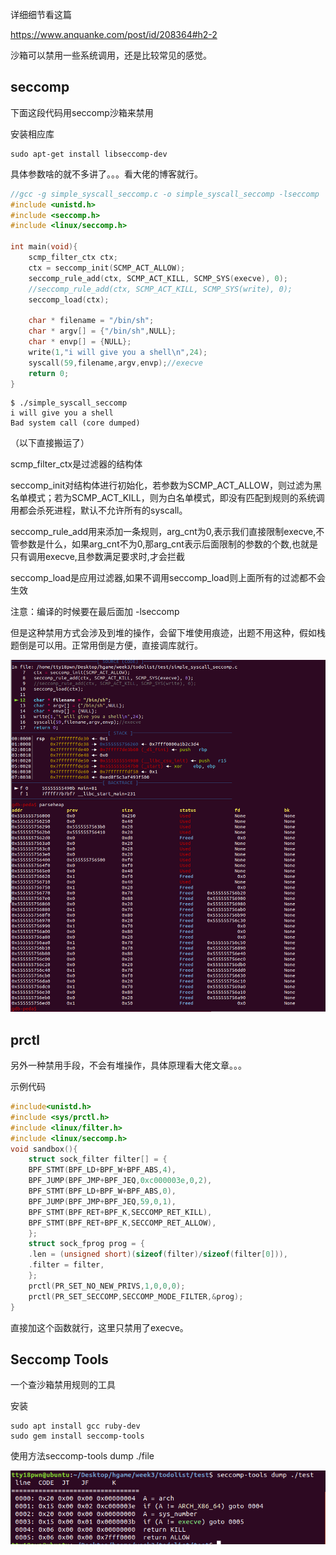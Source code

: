 详细细节看这篇

https://www.anquanke.com/post/id/208364#h2-2

沙箱可以禁用一些系统调用，还是比较常见的感觉。

## seccomp

下面这段代码用seccomp沙箱来禁用

安装相应库

```shell
sudo apt-get install libseccomp-dev
```

具体参数啥的就不多讲了。。。看大佬的博客就行。

```c
//gcc -g simple_syscall_seccomp.c -o simple_syscall_seccomp -lseccomp
#include <unistd.h>
#include <seccomp.h>
#include <linux/seccomp.h>

int main(void){
	scmp_filter_ctx ctx;
	ctx = seccomp_init(SCMP_ACT_ALLOW);
	seccomp_rule_add(ctx, SCMP_ACT_KILL, SCMP_SYS(execve), 0);
	//seccomp_rule_add(ctx, SCMP_ACT_KILL, SCMP_SYS(write), 0);
	seccomp_load(ctx);

	char * filename = "/bin/sh";
	char * argv[] = {"/bin/sh",NULL};
	char * envp[] = {NULL};
	write(1,"i will give you a shell\n",24);
	syscall(59,filename,argv,envp);//execve
	return 0;
}
```

```shell
$ ./simple_syscall_seccomp 
i will give you a shell
Bad system call (core dumped)
```

（以下直接搬运了）

scmp_filter_ctx是过滤器的结构体

seccomp_init对结构体进行初始化，若参数为SCMP_ACT_ALLOW，则过滤为黑名单模式；若为SCMP_ACT_KILL，则为白名单模式，即没有匹配到规则的系统调用都会杀死进程，默认不允许所有的syscall。

seccomp_rule_add用来添加一条规则，arg_cnt为0,表示我们直接限制execve,不管参数是什么，如果arg_cnt不为0,那arg_cnt表示后面限制的参数的个数,也就是只有调用execve,且参数满足要求时,才会拦截

seccomp_load是应用过滤器,如果不调用seccomp_load则上面所有的过滤都不会生效

注意：编译的时候要在最后面加 -lseccomp

但是这种禁用方式会涉及到堆的操作，会留下堆使用痕迹，出题不用这种，假如栈题倒是可以用。正常用倒是方便，直接调库就行。

![](1.png)



## prctl

另外一种禁用手段，不会有堆操作，具体原理看大佬文章。。。

示例代码

```c
#include<unistd.h>
#include <sys/prctl.h>
#include <linux/filter.h>
#include <linux/seccomp.h>
void sandbox(){
	struct sock_filter filter[] = {
	BPF_STMT(BPF_LD+BPF_W+BPF_ABS,4),
	BPF_JUMP(BPF_JMP+BPF_JEQ,0xc000003e,0,2),
	BPF_STMT(BPF_LD+BPF_W+BPF_ABS,0),
	BPF_JUMP(BPF_JMP+BPF_JEQ,59,0,1),
	BPF_STMT(BPF_RET+BPF_K,SECCOMP_RET_KILL),
	BPF_STMT(BPF_RET+BPF_K,SECCOMP_RET_ALLOW),
	};
	struct sock_fprog prog = {
	.len = (unsigned short)(sizeof(filter)/sizeof(filter[0])),
	.filter = filter,
	};
	prctl(PR_SET_NO_NEW_PRIVS,1,0,0,0);
	prctl(PR_SET_SECCOMP,SECCOMP_MODE_FILTER,&prog);
}
```

直接加这个函数就行，这里只禁用了execve。



## Seccomp Tools

一个查沙箱禁用规则的工具

安装

```shell
sudo apt install gcc ruby-dev
sudo gem install seccomp-tools
```

使用方法seccomp-tools dump ./file

![](2.png)

